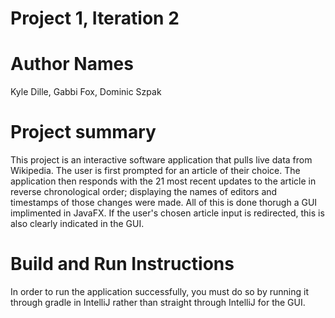 # Project 1, Iteration 2
# Author Names
Kyle Dille, Gabbi Fox, Dominic Szpak
# Project summary
This project is an interactive software application that pulls live data from Wikipedia. The user is first prompted for an article of their choice. The application then responds with the 21 most recent updates to the article in reverse chronological order; displaying the names of editors and timestamps of those changes were made. All of this is done thorugh a GUI implimented in JavaFX. If the user's chosen article input is redirected, this is also clearly indicated in the GUI.

# Build and Run Instructions 
In order to run the application successfully, you must do so by running it through gradle in IntelliJ rather than straight through IntelliJ for the GUI.

